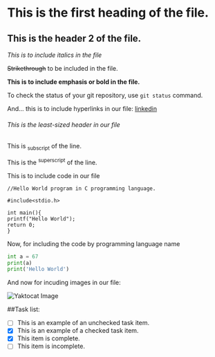 # This is the first heading of the file.
## This is the header 2 of the file.

*This is to include italics in the file*

~~Strikethrough~~ to be included in the file.

**This is to include emphasis or bold in the file.**

To check the status of your git repository, use `git status` command.

And... this is to include hyperlinks in our file: [linkedin](https://www.linkedin.com/)

###### This is the least-sized header in our file

This is <sub>subscript</sub> of the line.

This is the <sup>superscript</sup> of the line.

This is to include code in our file

```
//Hello World program in C programming language.

#include<stdio.h>

int main(){
printf("Hello World");
return 0;
}

```

Now, for including the code by programming language name

```python
int a = 67
print(a)
print('Hello World')
```
And now for incuding images in our file:

![Yaktocat Image](https://octodex.github.com/images/yaktocat.png)


##Task list:

- [ ] This is an example of an unchecked task item.
- [x] This is an example of a checked task item.
- [x] This item is complete.
- [ ] This item is incomplete.
